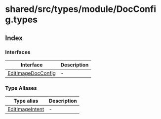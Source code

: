 # shared/src/types/module/DocConfig.types

## Index

### Interfaces

| Interface | Description |
| ------ | ------ |
| [EditImageDocConfig](../doc-config-types/interfaces/edit-image-doc-config.md) | - |

### Type Aliases

| Type alias | Description |
| ------ | ------ |
| [EditImageIntent](../doc-config-types/type-aliases/edit-image-intent.md) | - |
